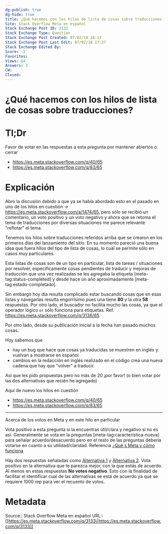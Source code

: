```yaml
---
dg-publish: true
dg-hide: true
title: ¿Qué hacemos con los hilos de lista de cosas sobre traducciones?
Site: Stack Overflow Meta en español
Stack Exchange Post ID: 3133
Stack Exchange Type: Question
Stack Exchange Post Created: 07/02/18 16:17
Stack Exchange Post Last Edit: 07/02/18 17:27
Stack Exchange Edited By: 
Score: -2
Favorites: 
Views: 84
Answers: 3
CW: 
Closed: 
---
```

# ¿Qué hacemos con los hilos de lista de cosas sobre traducciones?

# Tl;Dr
Favor de votar en las respuestas a esta pregunta por mantener abiertos o cerrar

- https://es.meta.stackoverflow.com/q/40/65
- https://es.meta.stackoverflow.com/q/83/65

# Explicación

Abro la discusión debido a que ya se había abordado esto en el pasado en uno de los hilos en cuestión -> https://es.meta.stackoverflow.com/a/1474/65, pero sólo se recibió un comentario, un voto positivo y un voto negativo y ahora que se retoma el tema de traducciones por diversas situaciones me parece relevante "reflotar" el tema.

Tenemos los hilos sobre traducciones referidos arriba que se crearon en los primeros días del lanzamiento del sitio. En su momento pareció una buena idea que fuera hilos del tipo de lista de cosas, lo cual se permite sólo en casos muy particulares. 

Esta listas de cosas son de un tipo en particular, lista de tareas / situaciones por resolver, específicamente cosas pendientes de traducir y mejoras de traducción que una vez realizadas se les agregaba la etiqueta [meta-tag:status-completed] y desde hace un año aproximadamente [meta-tag:estado-completado].

Sin embargo hoy día resulta complicado estar buscando cosas que en esas listas y navegarlas resulta engorrísimo pues una tiene **80** y la otra **58** respuestas. Por otro lado, el buscador no  facilita mucho las cosas, ya que el operador lógico `or` sólo funciona para etiquetas. Ref. https://es.meta.stackoverflow.com/q/3136/65.

Por otro lado, desde su publicación inicial a la fecha han pasado muchos cosas.

Hoy sabemos que 

- hay un bug que hace que cosas ya traducidas se muestren en inglés y vuelvan a mostrarse en español
- cambios en la redacción en inglés realizado en el código crea una nueva cadena que hay que "volver" a traducir.

Así que les pido propuestas pero no más de 20 ¡por favor! (o bien votar por las dos alternativas que recién he agregado)

Aquí de nuevo los hilos en cuestión

- https://es.meta.stackoverflow.com/q/40/65
- https://es.meta.stackoverflow.com/q/83/65


<hr>
Acerca de los votos en Meta y en este hilo en particular

Vota positivo a esta pregunta si la encuentras útil/clara y negativo si no es así. Generalmente se vota en la preguntas [meta-tag:característica-nueva] para señalar acuerdo/desacuerdo pero en el resto de las preguntas debería votarse en cuanto a su utilidad/claridad. Referencia [¿Qué s Meta y cómo funciona](https://es.stackoverflow.com/help/whats-meta)

Hay dos respuestas señaladas como [Alternativa 1][1] y [Alternativa 2][2]. Vota positivo en la alternativa que te parezca mejor, con la que estás de acuerdo. Al menos en estas respuestas **No votes negativo**. Esto con la finalidad de facilitar el identificar cual de las alternativas se está de acuerdo ya que se requiere 1000 rep para ver el recuento de votos.



  [1]: https://es.meta.stackoverflow.com/a/3134/65
  [2]: https://es.meta.stackoverflow.com/a/3135/65

# Metadata
Source:: Stack Overflow Meta en español
URL:: [[https://es.meta.stackoverflow.com/q/3133\|https://es.meta.stackoverflow.com/q/3133]]


